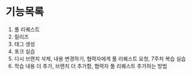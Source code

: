 # 기능목록
1. 풀 리퀘스트
2. 릴리즈
3. 태그 생성
4. 포크 실습
5. 다시 브랜치 삭제, 내용 변경하기, 협력자에게 풀 리퀘스트 요청, 7주차 복습 실습
6. 학습 내용 더 추가, 브랜치 더 추가함, 협력자 풀 리퀘스트 추가하는 방법

